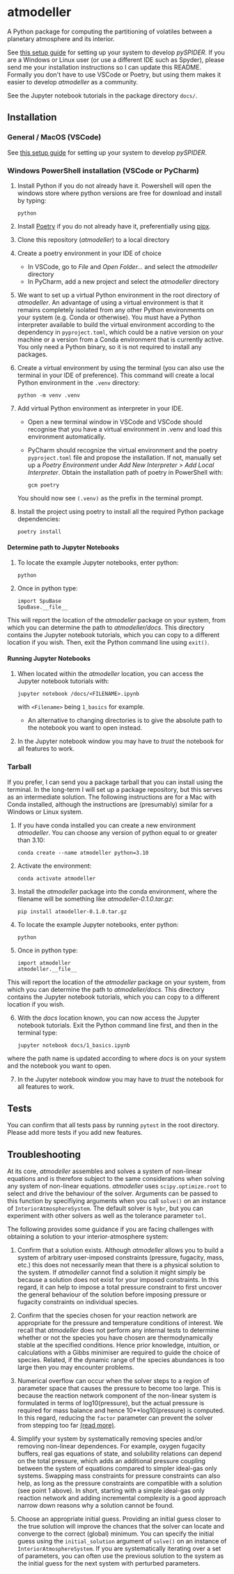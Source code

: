 # atmodeller
A Python package for computing the partitioning of volatiles between a planetary atmosphere and its interior.

See [this setup guide](https://gist.github.com/djbower/c66474000029730ac9f8b73b96071db3) for setting up your system to develop *pySPIDER*. If you are a Windows or Linux user (or use a different IDE such as Spyder), please send me your installation instructions so I can update this README. Formally you don't have to use VSCode or Poetry, but using them makes it easier to develop *atmodeller* as a community.

See the Jupyter notebook tutorials in the package directory `docs/`.

## Installation

### General / MacOS (VSCode)

See [this setup guide](https://gist.github.com/djbower/c66474000029730ac9f8b73b96071db3) for setting up your system to develop *pySPIDER*.

### Windows PowerShell installation (VSCode or PyCharm)

1. Install Python if you do not already have it. Powershell will open the windows store where python versions are free for download and install by typing:
   
    ```
    python
    ```
1. Install [Poetry](https://python-poetry.org) if you do not already have it, preferentially using [pipx](https://pypa.github.io/pipx/installation/).
1. Clone this repository (*atmodeller*) to a local directory
1. Create a poetry environment in your IDE of choice
   - In VSCode, go to *File* and *Open Folder...* and select the *atmodeller* directory
   - In PyCharm, add a new project and select the *atmodeller* directory
1. We want to set up a virtual Python environment in the root directory of *atmodeller*. An advantage of using a virtual environment is that it remains completely isolated from any other Python environments on your system (e.g. Conda or otherwise). You must have a Python interpreter available to build the virtual environment according to the dependency in `pyproject.toml`, which could be a native version on your machine or a version from a Conda environment that is currently active. You only need a Python binary, so it is not required to install any packages. 
2. Create a virtual environment by using the terminal (you can also use the terminal in your IDE of preference). This command will create a local Python environment in the `.venv` directory:
    
    ```
    python -m venv .venv
    ```
3. Add virtual Python environment as interpreter in your IDE.
   - Open a new terminal window in VSCode and VSCode should recognise that you have a virtual environment in .venv and load this environment automatically. 
   - PyCharm should recognize the virtual environment and the poetry `pyproject.toml` file and propose the installation. If not, manually set up a _Poetry Environment_ under _Add New Interpreter > Add Local Interpreter_. Obtain the installation path of poetry in PowerShell with:

      ```
      gcm poetry
      ```
   You should now see `(.venv)` as the prefix in the terminal prompt.
8. Install the project using poetry to install all the required Python package dependencies:

    ```
    poetry install
    ```

#### Determine path to Jupyter Notebooks
1. To locate the example Jupyter notebooks, enter python:
 
    ```
    python
    ````
2. Once in python type:
 
    ```
    import SpuBase
    SpuBase.__file__
    ```
This will report the location of the *atmodeller* package on your system, from which you can determine the path to *atmodeller/docs*. This directory contains the Jupyter notebook tutorials, which you can copy to a different location if you wish. Then, exit the Python command line using `exit()`.
 
 
#### Running Jupyter Notebooks
1. When located within the *atmodeller* location, you can access the Jupyter notebook tutorials with:
    ```
    jupyter notebook /docs/<FILENAME>.ipynb
    ```
    with `<Filename>` being `1_basics` for example.
   * An alternative to changing directories is to give the absolute path to the notebook you want to open instead.
 
2. In the Jupyter notebook window you may have to *trust* the notebook for all features to work.



### Tarball

If you prefer, I can send you a package tarball that you can install using the terminal. In the long-term I will set up a package repository, but this serves as an intermediate solution. The following instructions are for a Mac with Conda installed, although the instructions are (presumably) similar for a Windows or Linux system.

1. If you have conda installed you can create a new environment *atmodeller*. You can choose any version of python equal to or greater than 3.10:
	
    ```
    conda create --name atmodeller python=3.10
    ```
2. Activate the environment:

    ```
    conda activate atmodeller
    ```
3. Install the *atmodeller* package into the conda environment, where the filename will be something like *atmodeller-0.1.0.tar.gz*:

    ```
    pip install atmodeller-0.1.0.tar.gz
    ````
4. To locate the example Jupyter notebooks, enter python:

    ```
    python
    ````
5. Once in python type: 

    ```
    import atmodeller
    atmodeller.__file__
    ```
This will report the location of the *atmodeller* package on your system, from which you can determine the path to *atmodeller/docs*. This directory contains the Jupyter notebook tutorials, which you can copy to a different location if you wish.

6. With the *docs* location known, you can now access the Jupyter notebook tutorials. Exit the Python command line first, and then in the terminal type:

    ```
    jupyter notebook docs/1_basics.ipynb
    ```
where the path name is updated according to where *docs* is on your system and the notebook you want to open.

7. In the Jupyter notebook window you may have to *trust* the notebook for all features to work.

## Tests

You can confirm that all tests pass by running `pytest` in the root directory. Please add more tests if you add new features.

## Troubleshooting

At its core, *atmodeller* assembles and solves a system of non-linear equations and is therefore subject to the same considerations when solving any system of non-linear equations. *atmodeller* uses `scipy.optimize.root` to select and drive the behaviour of the solver. Arguments can be passed to this function by specifiying arguments when you call `solve()` on an instance of `InteriorAtmosphereSystem`. The default solver is `hybr`, but you can experiment with other solvers as well as the tolerance parameter `tol`.

The following provides some guidance if you are facing challenges with obtaining a solution to your interior-atmosphere system:

1. Confirm that a solution exists. Although *atmodeller* allows you to build a system of arbitrary user-imposed constraints (pressure, fugacity, mass, etc.) this does not necessarily mean that there is a physical solution to the system. If *atmodeller* cannot find a solution it might simply be because a solution does not exist for your imposed constraints. In this regard, it can help to impose a total pressure constraint to first uncover the general behaviour of the solution before imposing pressure or fugacity constraints on individual species.

1. Confirm that the species chosen for your reaction network are appropriate for the pressure and temperature conditions of interest. We recall that *atmodeller* does not perform any internal tests to determine whether or not the species you have chosen are thermodynamically stable at the specified conditions. Hence prior knowledge, intuition, or calculations with a Gibbs minimiser are required to guide the choice of species. Related, if the dynamic range of the species abundances is too large then you may encounter problems.

1. Numerical overflow can occur when the solver steps to a region of parameter space that causes the pressure to become too large. This is because the reaction network component of the non-linear system is formulated in terms of log10(pressure), but the actual pressure is required for mass balance and hence 10**log10(pressure) is computed. In this regard, reducing the `factor` parameter can prevent the solver from stepping too far [(read more)](https://docs.scipy.org/doc/scipy/reference/optimize.root-hybr.html).

1. Simplify your system by systematically removing species and/or removing non-linear dependences. For example, oxygen fugacity buffers, real gas equations of state, and solubility relations can depend on the total pressure, which adds an additional pressure coupling between the system of equations compared to simpler ideal-gas only systems. Swapping mass constraints for pressure constraints can also help, as long as the pressure constraints are compatible with a solution (see point 1 above). In short, starting with a simple ideal-gas only reaction network and adding incremental complexity is a good approach narrow down reasons why a solution cannot be found.

1. Choose an appropriate initial guess. Providing an initial guess closer to the true solution will improve the chances that the solver can locate and converge to the correct (global) minimum. You can specify the initial guess using the `initial_solution` argument of `solve()` on an instance of `InteriorAtmosphereSystem`. If you are systematically iterating over a set of parameters, you can often use the previous solution to the system as the initial guess for the next system with perturbed parameters.
